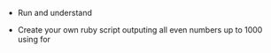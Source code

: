 - Run and understand

- Create your own ruby script outputing all even numbers up to 1000 using for

